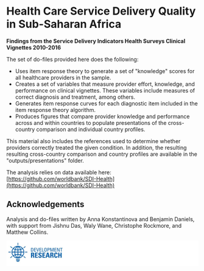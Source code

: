 # Health Care Service Delivery Quality in Sub-Saharan Africa
**Findings from the Service Delivery Indicators Health Surveys Clinical Vignettes 2010-2016**

The set of do-files provided here does the following:
- Uses item response theory to generate a set of "knowledge" scores for all healthcare providers in the sample.
- Creates a set of variables that measure provider effort, knowledge, and performance on clinical vignettes. These variables include measures of correct diagnosis and treatment, among others.
- Generates item response curves for each diagnostic item included in the item response theory algorithm.
- Produces figures that compare provider knowledge and performance across and within countries to populate presentations of the cross-country comparison and individual country profiles.

This material also includes the references used to determine whether providers correctly treated the given condition. In addition, the resulting resulting cross-country comparison and country profiles are available in the "outputs/presentations" folder.

The analysis relies on data available here: [https://github.com/worldbank/SDI-Health](https://github.com/worldbank/SDI-Health)

## Acknowledgements
Analysis and do-files written by Anna Konstantinova and Benjamin Daniels, with support from Jishnu Das, Waly Wane, Christophe Rockmore, and Matthew Collins. 

![DEC Logo](https://github.com/bbdaniels/sdi-analysis/raw/master/docs/dec.jpg)
